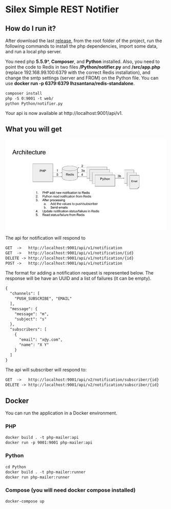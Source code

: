 # Silex Simple REST Notifier

## How do I run it?
After download the last [release](https://github.com/lhzsantana/php-mailer), from the root folder of the project, run the following commands to install the php dependencies, import some data, and run a local php server.

You need php **5.5.9***, **Composer**, and **Python** installed. Also, you need to point the code to Redis in two files **/Python/notifier.py** and **/src/app.php** (replace 192.168.99.100:6379 with the correct Redis installation), and change the smtp settings (server and FROM) on the Python file. You can use **docker run -p 6379:6379 lhzsantana/redis-standalone**.
    
    composer install 
    php -S 0:9001 -t web/
    python Python/notifier.py

Your api is now available at http://localhost:9001/api/v1.

## What you will get

![alt tag](https://github.com/lhzsantana/php-mailer/blob/master/architecture.jpg)

The api for notification will respond to

	GET  ->   http://localhost:9001/api/v1/notification
    GET  ->   http://localhost:9001/api/v1/notification/{id}
	DELETE -> http://localhost:9001/api/v1/notification/{id}
	POST ->   http://localhost:9001/api/v1/notification

The format for adding a notification request is represented below.
The response will be have an UUID and a list of failures (it can be empty).

    {
      "channels": [
        "PUSH_SUBSCRIBE", "EMAIL"
      ],
      "message": {
        "message": "m",
        "subject": "s"
      },
      "subscribers": [
        {
          "email": "x@y.com",
          "name": "X Y"
        }
      ]
    }
    



The api will subscriber will respond to:
	
    GET  ->   http://localhost:9001/api/v2/notification/subscriber/{id}
	DELETE -> http://localhost:9001/api/v2/notification/subscriber/{id}


## Docker

You can run the application in a Docker environment.

### PHP

    docker build . -t php-mailer:api
    docker run -p 9001:9001 php-mailer:api

### Python

    cd Python
    docker build . -t php-mailer:runner
    docker run php-mailer:runner

### Compose (you will need docker compose installed)

    docker-compose up





